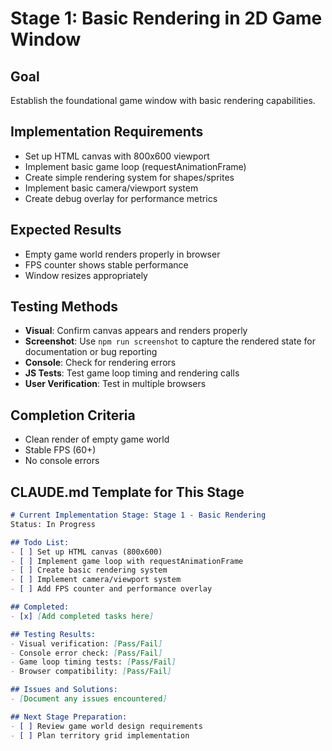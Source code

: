 # Stage 1: Basic Rendering in 2D Game Window

## Goal
Establish the foundational game window with basic rendering capabilities.

## Implementation Requirements
- Set up HTML canvas with 800x600 viewport
- Implement basic game loop (requestAnimationFrame)
- Create simple rendering system for shapes/sprites
- Implement basic camera/viewport system
- Create debug overlay for performance metrics

## Expected Results
- Empty game world renders properly in browser
- FPS counter shows stable performance
- Window resizes appropriately

## Testing Methods
- **Visual**: Confirm canvas appears and renders properly
- **Screenshot**: Use `npm run screenshot` to capture the rendered state for documentation or bug reporting
- **Console**: Check for rendering errors
- **JS Tests**: Test game loop timing and rendering calls
- **User Verification**: Test in multiple browsers

## Completion Criteria
- Clean render of empty game world
- Stable FPS (60+)
- No console errors

## CLAUDE.md Template for This Stage

```markdown
# Current Implementation Stage: Stage 1 - Basic Rendering
Status: In Progress

## Todo List:
- [ ] Set up HTML canvas (800x600)
- [ ] Implement game loop with requestAnimationFrame
- [ ] Create basic rendering system
- [ ] Implement camera/viewport system
- [ ] Add FPS counter and performance overlay

## Completed:
- [x] [Add completed tasks here]

## Testing Results:
- Visual verification: [Pass/Fail]
- Console error check: [Pass/Fail]
- Game loop timing tests: [Pass/Fail]
- Browser compatibility: [Pass/Fail]

## Issues and Solutions:
- [Document any issues encountered]

## Next Stage Preparation:
- [ ] Review game world design requirements
- [ ] Plan territory grid implementation
```